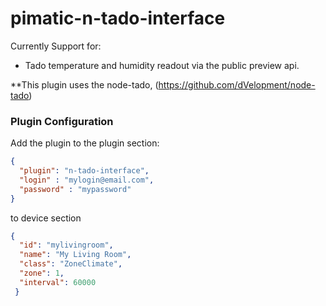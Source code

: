 pimatic-n-tado-interface
================

Currently Support for:
- Tado temperature and humidity readout via the public preview api.

**This plugin uses the node-tado, (https://github.com/dVelopment/node-tado)

### Plugin Configuration

Add the plugin to the plugin section:

```json
{ 
  "plugin": "n-tado-interface",
  "login" : "mylogin@email.com",
  "password" : "mypassword"
}
```
to device section
```json
{
  "id": "mylivingroom",
  "name": "My Living Room",
  "class": "ZoneClimate",
  "zone": 1,
  "interval": 60000
 }
```
